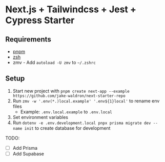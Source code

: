 # Next.js + Tailwindcss + Jest + Cypress Starter

## Requirements

- [pnpm](https://pnpm.io/)
- [zsh](https://www.zsh.org/)
- zmv - Add `autoload -U zmv` to `~/.zshrc`

## Setup

1. Start new project with `pnpm create next-app --example https://github.com/jake-waldron/next-starter-repo`
2. Run `zmv -w '.env(*.)local.example' '.env${1}local'` to rename env files
   - Example: `.env.local.example` to `.env.local`
3. Set environment variables
4. Run `dotenv -e .env.development.local pnpx prisma migrate dev --name init` to create database for development

TODO:

- [ ] Add Prisma
- [ ] Add Supabase

